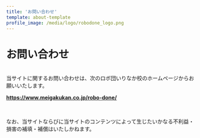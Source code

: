 ```yaml
---
title: 'お問い合わせ'
template: about-template
profile_image: /media/logo/robodone_logo.png
---
```


# お問い合わせ
<br>
当サイトに関するお問い合わせは、次のロボ団いりなか校のホームページからお願いいたします。

<br>

<b>https://www.meigakukan.co.jp/robo-done/</b>

<br>

なお、当サイトならびに当サイトのコンテンツによって生じたいかなる不利益・損害の補填・補償はいたしかねます。